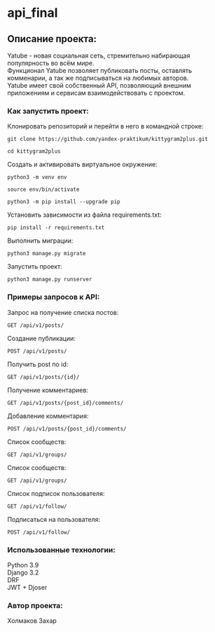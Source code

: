 # api_final
## Описание проекта:
Yatube - новая социальная сеть, стремительно набирающая популярность во всём мире.  
Функционал Yatube позволяет публиковать посты, оставлять комменарии, а так же подписываться на любимых авторов.  
Yatube имеет свой собственный API, позволяющий внешним приложениям и сервисам взаимодействовать с проектом.  

### Как запустить проект:
Клонировать репозиторий и перейти в него в командной строке:

```
git clone https://github.com/yandex-praktikum/kittygram2plus.git
```

```
cd kittygram2plus
```

Cоздать и активировать виртуальное окружение:

```
python3 -m venv env
```

```
source env/bin/activate
```

```
python3 -m pip install --upgrade pip
```

Установить зависимости из файла requirements.txt:

```
pip install -r requirements.txt
```

Выполнить миграции:

```
python3 manage.py migrate
```

Запустить проект:

```
python3 manage.py runserver
```

### Примеры запросов к API:

Запрос на получение списка постов:

```
GET /api/v1/posts/
```

Создание публикации:

```
POST /api/v1/posts/
```

Получить post по id:

```
GET /api/v1/posts/{id}/
```

Получение комментариев:

```
GET /api/v1/posts/{post_id}/comments/
```

Добавление комментария:

```
POST /api/v1/posts/{post_id}/comments/
```

Список сообществ:

```
GET /api/v1/groups/
```

Список сообществ:

```
GET /api/v1/groups/
```

Список подписок пользователя:

```
GET /api/v1/follow/
```

Подписаться на пользователя:

```
POST /api/v1/follow/
```

### Использованные технологии:
Python 3.9  
Django 3.2  
DRF  
JWT + Djoser  


### Автор проекта:
Холмаков Захар
